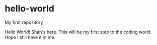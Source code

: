 # hello-world
My first repository

Hello World!
Shah's here.
This will be my first step to the coding world.
Hope I still have it in me.
